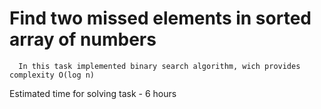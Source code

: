 # Find two missed elements in sorted array of numbers

```
  In this task implemented binary search algorithm, wich provides complexity O(log n)
```

Estimated time for solving task - 6 hours
